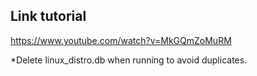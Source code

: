 ## Link tutorial

https://www.youtube.com/watch?v=MkGQmZoMuRM



<p>*Delete linux_distro.db when running to avoid duplicates.</p>